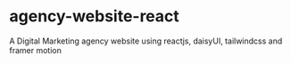 # agency-website-react
A Digital Marketing agency website using reactjs, daisyUI, tailwindcss and framer motion

